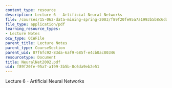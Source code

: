 ```yaml
---
content_type: resource
description: Lecture 6 - Artificial Neural Networks
file: /courses/15-062-data-mining-spring-2003/f89f20fe95a7a1993b5b8c6da9eb2e51_NeuralNet2002.pdf
file_type: application/pdf
learning_resource_types:
- Lecture Notes
ocw_type: OCWFile
parent_title: Lecture Notes
parent_type: CourseSection
parent_uid: 07f6fc92-83da-6af9-685f-e4cb0ac80346
resourcetype: Document
title: NeuralNet2002.pdf
uid: f89f20fe-95a7-a199-3b5b-8c6da9eb2e51
---
```

Lecture 6 - Artificial Neural Networks

